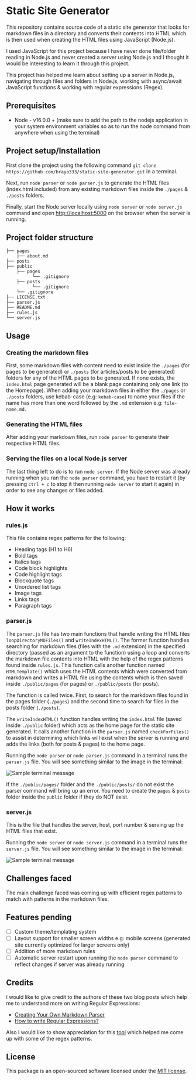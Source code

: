 # Static Site Generator

This repository contains source code of a static site generator that looks for markdown files in a directory and converts their contents into HTML which is then used when creating the HTML files using JavaScript (Node.js).

I used JavaScript for this project because I have never done file/folder reading in Node.js and never created a server using Node.js and I thought it would be interesting to learn it through this project.

This project has helped me learn about setting up a server in Node.js, navigating through files and folders in Node.js, working with async/await JavaScript functions & working with regular expressions (Regex).

## Prerequisites
+ Node - v16.0.0 + (make sure to add the path to the nodejs application in your system environment variables so as to run the node command from anywhere when using the terminal)

## Project setup/Installation
First clone the project using the following command `git clone https://github.com/brayo333/static-site-generator.git` in a terminal.

Next, run `node parser` or `node parser.js` to generate the HTML files (index.html included) from any existing markdown files inside the `./pages` & `./posts` folders.

Finally, start the Node server locally using `node server` or `node server.js` command and open [http://localhost:5000](http://localhost:5000) on the browser when the server is running.

## Project folder structure
```
├── pages
	├── about.md
├── posts
├── public
	├── pages
          └── .gitignore
	├── posts
          └── .gitignore
	└── .gitignore
├── LICENSE.txt
├── parser.js
├── README.md
├── rules.js
└── server.js
```

## Usage

### Creating the markdown files

First, some markdown files with content need to exist inside the `./pages` (for pages to be generated) or `./posts` (for articles/posts to be generated) folders for any of the HTML pages to be generated. If none exists, the `index.html` page generated will be a blank page containing only one link (to the Homepage). When adding your markdown files in either the `./pages` or `./posts` folders, use kebab-case (e.g: `kebab-case`) to name your files if the name has more than one word followed by the `.md` extension e.g: `file-name.md`.

### Generating the HTML files

After adding your markdown files, run `node parser` to generate their respective HTML files.

### Serving the files on a local Node.js server

The last thing left to do is to run `node server`. If the Node server was already running when you ran the `node parser` command, you have to restart it (by pressing `ctrl + c` to stop it then running `node server` to start it again) in order to see any changes or files added.

## How it works

### rules.js
This file contains regex patterns for the following:
+ Heading tags (H1 to H6)
+ Bold tags
+ Italics tags
+ Code block highlights
+ Code highlight tags
+ Blockquote tags
+ Unordered list tags
+ Image tags
+ Links tags
+ Paragraph tags


### parser.js

The `parser.js` file has two main functions that handle writing the HTML files `loopDirectoryMDFiles()` and `writeIndexHTML()`. The former function handles searching for markdown files (files with the `.md` extension) in the specified directory (passed as an argument to the function) using a loop and converts the markdown file contents into HTML with the help of the regex patterns found inside `rules.js`. This function calls another function named `HTMLTemplate()` which uses the HTML contents which were converted from markdown and writes a HTML file using the contents which is then saved inside `./public/pages` (for pages) or `./public/posts` (for posts).

The function is called twice. First, to search for the markdown files found in the pages folder (`./pages`) and the second time to search for files in the posts folder (`./posts`).

The `writeIndexHTML()` function handles writing the `index.html` file (saved inside `./public` folder) which acts as the home page for the static site generated. It calls another function in the `parser.js` named `checkForFiles()` to assist in determining which links will exist when the server is running and adds the links (both for posts & pages) to the home page.

Running the `node parser` or `node parser.js` command in a terminal runs the `parser.js` file. You will see something similar to the image in the terminal:

![Sample terminal message](https://objectstorageapi.brianmulaa.com/storage/1676455119_JLTCFM/1676455119_j7vA.jpg)

If the `./public/pages/` folder and the `./public/posts/` do not exist the parser command will bring up an error. You need to create the `pages` & `posts` folder inside the `public` folder if they do NOT exist.

### server.js
This is the file that handles the server, host, port number & serving up the HTML files that exist.

Running the `node server` or `node server.js` command in a terminal runs the `server.js` file. You will see something similar to the image in the terminal:

![Sample terminal message](https://objectstorageapi.brianmulaa.com/storage/1676455119_JLTCFM/1676455250_pWni.jpg)

## Challenges faced
The main challenge faced was coming up with efficient regex patterns to match with patterns in the markdown files.

## Features pending
- [ ] Custom theme/templating system
- [ ] Layout support for smaller screen widths e.g: mobile screens (generated site currently optimized for larger screens only)
- [ ] Addition of more markdown rules
- [ ] Automatic server restart upon running the `node parser` command to reflect changes if server was already running

## Credits
I would like to give credit to the authors of these two blog posts which help me to understand more on writing Regular Expressions:
+ [Creating Your Own Markdown Parser](https://betterprogramming.pub/create-your-own-markdown-parser-bffb392a06db)
+ [How to write Regular Expressions?](https://www.geeksforgeeks.org/write-regular-expressions/)

Also I would like to show appreciation for this [tool](https://regex101.com/) which helped me come up with some of the regex patterns.

## License

This package is an open-sourced software licensed under the [MIT license](LICENSE.txt).